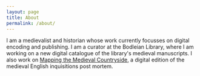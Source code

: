 ```yaml
---
layout: page
title: About
permalink: /about/
---
```


I am a medievalist and historian whose work currently focusses on digital encoding and publishing. I am a curator at the Bodleian Library, where I am working on a new digital catalogue of the library's medieval manuscripts. I also work on  [Mapping the Medieval Countryside](http://www.inquisitionspostmortem.ac.uk), a digital edition of the medieval English inquisitions post mortem. 


